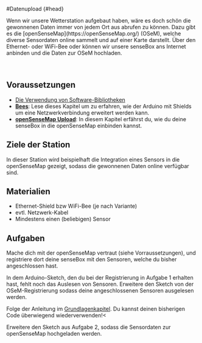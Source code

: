 #Datenupload {#head}


<div class="description">Wenn wir unsere Wetterstation aufgebaut haben, wäre es doch schön die gewonnenen Daten immer von jedem Ort aus abrufen zu können.
Dazu gibt es die [openSenseMap](https://openSenseMap.org/) (OSeM), welche diverse Sensordaten online sammelt und auf einer Karte darstellt.
Über den Ethernet- oder WiFi-Bee oder können wir unsere senseBox ans Internet anbinden und die Daten zur OSeM hochladen.</div>
<div class="line">
    <br>
    <br>
</div>


## Voraussetzungen
- [Die Verwendung von Software-Bibliotheken](../../erste-schritte/schritt-1-software-installation.md)
- [**Bees**](../../grundlagen/shields.md):
    Lese dieses Kapitel um zu erfahren, wie der Arduino mit Shields um eine Netzwerkverbindung erweitert werden kann.
- [**openSenseMap Upload**](../../grundlagen/datenupload.md):
    In diesem Kapitel erfährst du, wie du deine senseBox in die openSenseMap einbinden kannst.

## Ziele der Station
In dieser Station wird beispielhaft die Integration eines Sensors in die openSenseMap gezeigt, sodass die gewonnenen Daten online verfügbar sind.

## Materialien
* Ethernet-Shield bzw WiFi-Bee (je nach Variante)
* evtl. Netzwerk-Kabel
* Mindestens einen (beliebigen) Sensor

## Aufgaben
<!--sec data-title="Aufgabe 1" data-id="aufg1" data-collapse=true ces-->
Mache dich mit der openSenseMap vertraut (siehe Vorraussetzungen), und registriere dort deine senseBox mit den Sensoren, welche du bisher angeschlossen hast.
<!-- endsec -->

<!--sec data-title="Aufgabe 2" data-id="aufg2" data-collapse=true ces-->
In dem Arduino-Sketch, den du bei der Registrierung in Aufgabe 1 erhalten hast, fehlt noch das Auslesen von Sensoren.
Erweitere den Sketch von der OSeM-Registrierung sodass deine angeschlossenen Sensoren ausgelesen werden.

<div class="box_info">
    <i class="fa fa-info fa-fw" aria-hidden="true" style="color: #42acf3;"></i>
    Folge der Anleitung im <a href="../../grundlagen/digitale_signale.html">Grundlagenkapitel</a>. Du kannst deinen bisherigen Code überwiegend wiederverwenden!<
</div>

<!-- endsec -->

<!--sec data-title="Aufgabe 3" data-id="aufg3" data-collapse=true ces-->
Erweitere den Sketch aus Aufgabe 2, sodass die Sensordaten zur openSenseMap hochgeladen werden.

<!-- endsec -->